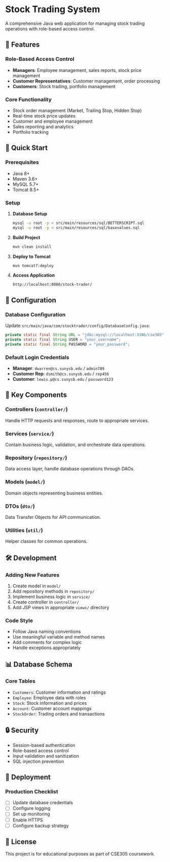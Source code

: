 # Stock Trading System

A comprehensive Java web application for managing stock trading operations with role-based access control.

## 🎯 Features

### Role-Based Access Control
- **Managers**: Employee management, sales reports, stock price management
- **Customer Representatives**: Customer management, order processing
- **Customers**: Stock trading, portfolio management

### Core Functionality
- Stock order management (Market, Trailing Stop, Hidden Stop)
- Real-time stock price updates
- Customer and employee management
- Sales reporting and analytics
- Portfolio tracking

## 🚀 Quick Start

### Prerequisites
- Java 8+
- Maven 3.6+
- MySQL 5.7+
- Tomcat 8.5+

### Setup
1. **Database Setup**
   ```bash
   mysql -u root -p < src/main/resources/sql/BETTERSCRIPT.sql
   mysql -u root -p < src/main/resources/sql/basevalues.sql
   ```

2. **Build Project**
   ```bash
   mvn clean install
   ```

3. **Deploy to Tomcat**
   ```bash
   mvn tomcat7:deploy
   ```

4. **Access Application**
   ```
   http://localhost:8080/stock-trader/
   ```

## 🔧 Configuration

### Database Configuration
Update `src/main/java/com/stocktrader/config/DatabaseConfig.java`:
```java
private static final String URL = "jdbc:mysql://localhost:3306/cse305";
private static final String USER = "your_username";
private static final String PASSWORD = "your_password";
```

### Default Login Credentials
- **Manager**: `dwarren@cs.sunysb.edu` / `admin789`
- **Customer Rep**: `dsmith@cs.sunysb.edu` / `rep456`
- **Customer**: `lewis.p@cs.sunysb.edu` / `password123`

## 📁 Key Components

### Controllers (`controller/`)
Handle HTTP requests and responses, route to appropriate services.

### Services (`service/`)
Contain business logic, validation, and orchestrate data operations.

### Repository (`repository/`)
Data access layer, handle database operations through DAOs.

### Models (`model/`)
Domain objects representing business entities.

### DTOs (`dto/`)
Data Transfer Objects for API communication.

### Utilities (`util/`)
Helper classes for common operations.

## 🛠️ Development

### Adding New Features
1. Create model in `model/`
2. Add repository methods in `repository/`
3. Implement business logic in `service/`
4. Create controller in `controller/`
5. Add JSP views in appropriate `views/` directory

### Code Style
- Follow Java naming conventions
- Use meaningful variable and method names
- Add comments for complex logic
- Handle exceptions appropriately

## 📊 Database Schema

### Core Tables
- `Customers`: Customer information and ratings
- `Employee`: Employee data with roles
- `Stock`: Stock information and prices
- `Account`: Customer account mappings
- `StockOrder`: Trading orders and transactions

## 🔒 Security

- Session-based authentication
- Role-based access control
- Input validation and sanitization
- SQL injection prevention

## 🚀 Deployment

### Production Checklist
- [ ] Update database credentials
- [ ] Configure logging
- [ ] Set up monitoring
- [ ] Enable HTTPS
- [ ] Configure backup strategy

## 📝 License

This project is for educational purposes as part of CSE305 coursework.

